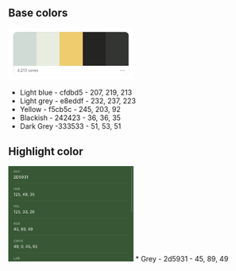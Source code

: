 ## Base colors

<img src="Image/ color palette.png" alt="base palette" width="50%" />

- Light blue - cfdbd5 - 207, 219, 213
- Light grey - e8eddf - 232, 237, 223
- Yellow - f5cb5c - 245, 203, 92
- Blackish - 242423 - 36, 36, 35
- Dark Grey -333533 - 51, 53, 51

## Highlight color

<img src="Image/green color.png" alt="Highligting contents" width="50%" />
   * Grey - 2d5931 - 45, 89, 49
